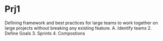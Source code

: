 # Prj1
Defining framework and best practices for large teams to work together on large projects without breaking any existing feature.
A. Identify teams
2. Define Goals
3. Sprints
4. Compostions
